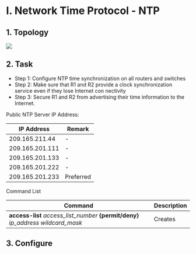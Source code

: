 # I. Network Time Protocol - NTP
## 1. Topology
![](https://github.com/quangln94/Networking/blob/master/CCNP/SWITCH/Lab/Topology/EtherChannel.png)
## 2. Task
- Step 1: Configure NTP time synchronization on all routers and switches
- Step 2: Make sure that R1 and R2 provide a clock synchronization service even if they lose Internet con nectivity
- Step 3: Secure R1 and R2 from advertising their time information to the Internet.

Public NTP Server IP Address:

|IP Address|Remark|
|----------|------|
|209.165.211.44|-|
|209.165.201.111|-|
|209.165.201.133|-|
|209.165.201.222|-|
|209.165.201.233|Preferred|

Command List

|Command|Description|
|-------|-----------|
|**access-list** *access_list_number* **{permit/deny}** *ip_address wildcard_mask*|Creates|

## 3. Configure
